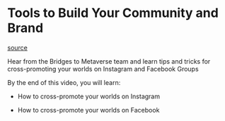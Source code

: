 # Tools to Build Your Community and Brand

[source](https://developers.meta.com/horizon-worlds/learn/documentation/mhcp-program/focus-sessions/tools-to-build-your-community-and-brand)

Hear from the Bridges to Metaverse team and learn tips and tricks for cross-promoting your worlds on Instagram and Facebook Groups

By the end of this video, you will learn:

*   How to cross-promote your worlds on Instagram

*   How to cross-promote your worlds on Facebook

 

 

 

 

 

 

 

 

 

 

 

 

 

 

 

 

 

 

 

 

 

 

 

 

 

 

 

 

 

 

 

 

 

 

 

 

 

 

 

 

 

 

 

 

 

 

 